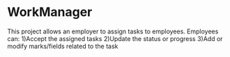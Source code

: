 # WorkManager
This project allows an employer to assign tasks to employees. Employees can:  1)Accept the assigned tasks  2)Update the status or progress  3)Add or modify marks/fields related to the task

